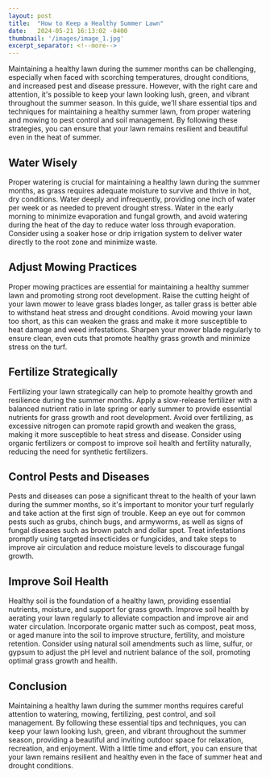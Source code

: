 ```yaml
---
layout: post
title:  "How to Keep a Healthy Summer Lawn"
date:   2024-05-21 16:13:02 -0400
thumbnail: '/images/image_1.jpg'
excerpt_separator: <!--more-->
---
```

Maintaining a healthy lawn during the summer months can be challenging, especially when faced with scorching temperatures, drought conditions, and increased pest and disease pressure.<!--more--> However, with the right care and attention, it's possible to keep your lawn looking lush, green, and vibrant throughout the summer season. In this guide, we'll share essential tips and techniques for maintaining a healthy summer lawn, from proper watering and mowing to pest control and soil management. By following these strategies, you can ensure that your lawn remains resilient and beautiful even in the heat of summer.

## Water Wisely
Proper watering is crucial for maintaining a healthy lawn during the summer months, as grass requires adequate moisture to survive and thrive in hot, dry conditions. Water deeply and infrequently, providing one inch of water per week or as needed to prevent drought stress. Water in the early morning to minimize evaporation and fungal growth, and avoid watering during the heat of the day to reduce water loss through evaporation. Consider using a soaker hose or drip irrigation system to deliver water directly to the root zone and minimize waste.

## Adjust Mowing Practices
Proper mowing practices are essential for maintaining a healthy summer lawn and promoting strong root development. Raise the cutting height of your lawn mower to leave grass blades longer, as taller grass is better able to withstand heat stress and drought conditions. Avoid mowing your lawn too short, as this can weaken the grass and make it more susceptible to heat damage and weed infestations. Sharpen your mower blade regularly to ensure clean, even cuts that promote healthy grass growth and minimize stress on the turf.

## Fertilize Strategically
Fertilizing your lawn strategically can help to promote healthy growth and resilience during the summer months. Apply a slow-release fertilizer with a balanced nutrient ratio in late spring or early summer to provide essential nutrients for grass growth and root development. Avoid over fertilizing, as excessive nitrogen can promote rapid growth and weaken the grass, making it more susceptible to heat stress and disease. Consider using organic fertilizers or compost to improve soil health and fertility naturally, reducing the need for synthetic fertilizers.

## Control Pests and Diseases
Pests and diseases can pose a significant threat to the health of your lawn during the summer months, so it's important to monitor your turf regularly and take action at the first sign of trouble. Keep an eye out for common pests such as grubs, chinch bugs, and armyworms, as well as signs of fungal diseases such as brown patch and dollar spot. Treat infestations promptly using targeted insecticides or fungicides, and take steps to improve air circulation and reduce moisture levels to discourage fungal growth.

## Improve Soil Health
Healthy soil is the foundation of a healthy lawn, providing essential nutrients, moisture, and support for grass growth. Improve soil health by aerating your lawn regularly to alleviate compaction and improve air and water circulation. Incorporate organic matter such as compost, peat moss, or aged manure into the soil to improve structure, fertility, and moisture retention. Consider using natural soil amendments such as lime, sulfur, or gypsum to adjust the pH level and nutrient balance of the soil, promoting optimal grass growth and health.

## Conclusion
Maintaining a healthy lawn during the summer months requires careful attention to watering, mowing, fertilizing, pest control, and soil management. By following these essential tips and techniques, you can keep your lawn looking lush, green, and vibrant throughout the summer season, providing a beautiful and inviting outdoor space for relaxation, recreation, and enjoyment. With a little time and effort, you can ensure that your lawn remains resilient and healthy even in the face of summer heat and drought conditions.
